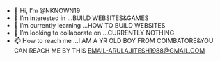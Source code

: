 - 👋 Hi, I’m @NKNOWN19
- 👀 I’m interested in ...BUILD WEBSITES&GAMES
- 🌱 I’m currently learning ...HOW TO BUILD WEBSITES
- 💞️ I’m looking to collaborate on ...CURRENTLY NOTHING
- 📫 How to reach me ...I AM A  YR OLD BOY FROM COIMBATORE&YOU CAN REACH ME BY THIS EMAIL-ARULAJITESH1988@GMAIL.COM

<!---
NKNOWN19/NKNOWN19 is a ✨ special ✨ repository because its `README.md` (this file) appears on your GitHub profile.
You can click the Preview link to take a look at your changes.
--->
